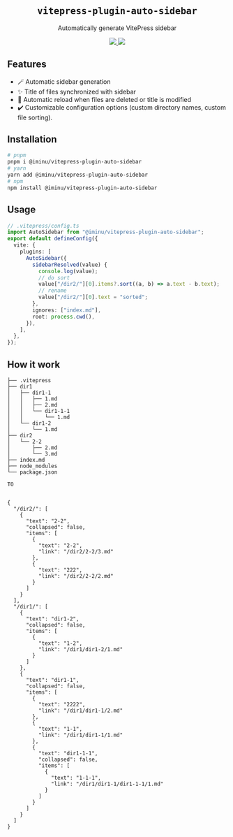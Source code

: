 <h2 align='center'><samp>vitepress-plugin-auto-sidebar</samp></h2>

<p align='center'>Automatically generate VitePress sidebar</p>

<p align='center'>
  <a href='https://www.npmjs.com/package/@iminu/vitepress-plugin-auto-sidebar'>
    <img src='https://img.shields.io/npm/v/@iminu/vitepress-plugin-auto-sidebar?color=222&style=flat-square'>
  </a>
  <a href='https://github.com/mingyuLi97/vitepress-plugin-auto-sidebar/blob/master/LICENSE'>
    <img src='https://img.shields.io/badge/license-MIT-blue.svg'>
  </a>
</p>

## Features

- 🪄 Automatic sidebar generation
- ✨ Title of files synchronized with sidebar
- 🚀 Automatic reload when files are deleted or title is modified
- ✔️ Customizable configuration options (custom directory names, custom file sorting).

## Installation

```bash
# pnpm
pnpm i @iminu/vitepress-plugin-auto-sidebar
# yarn
yarn add @iminu/vitepress-plugin-auto-sidebar
# npm
npm install @iminu/vitepress-plugin-auto-sidebar
```

## Usage

```ts
// .vitepress/config.ts
import AutoSidebar from "@iminu/vitepress-plugin-auto-sidebar";
export default defineConfig({
  vite: {
    plugins: [
      AutoSidebar({
        sidebarResolved(value) {
          console.log(value);
          // do sort
          value["/dir2/"][0].items?.sort((a, b) => a.text - b.text);
          // rename
          value["/dir2/"][0].text = "sorted";
        },
        ignores: ["index.md"],
        root: process.cwd(),
      }),
    ],
  },
});
```

## How it work

```
├── .vitepress
├── dir1
│   ├── dir1-1
│   │   ├── 1.md
│   │   ├── 2.md
│   │   └── dir1-1-1
│   │       └── 1.md
│   └── dir1-2
│       └── 1.md
├── dir2
│   └── 2-2
│       ├── 2.md
│       └── 3.md
├── index.md
├── node_modules
└── package.json

TO


{
  "/dir2/": [
    {
      "text": "2-2",
      "collapsed": false,
      "items": [
        {
          "text": "2-2",
          "link": "/dir2/2-2/3.md"
        },
        {
          "text": "222",
          "link": "/dir2/2-2/2.md"
        }
      ]
    }
  ],
  "/dir1/": [
    {
      "text": "dir1-2",
      "collapsed": false,
      "items": [
        {
          "text": "1-2",
          "link": "/dir1/dir1-2/1.md"
        }
      ]
    },
    {
      "text": "dir1-1",
      "collapsed": false,
      "items": [
        {
          "text": "2222",
          "link": "/dir1/dir1-1/2.md"
        },
        {
          "text": "1-1",
          "link": "/dir1/dir1-1/1.md"
        },
        {
          "text": "dir1-1-1",
          "collapsed": false,
          "items": [
            {
              "text": "1-1-1",
              "link": "/dir1/dir1-1/dir1-1-1/1.md"
            }
          ]
        }
      ]
    }
  ]
}
```
